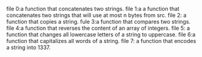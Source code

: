 file 0:a function that concatenates two strings.
file 1:a  a function that concatenates two strings that will use at most n bytes from src.
file 2: a function that copies a string.
fule 3:a function that compares two strings.
file 4:a function that reverses the content of an array of integers.
file 5: a function that changes all lowercase letters of a string to uppercase.
file 6:a function that capitalizes all words of a string.
file 7: a function that encodes a string into 1337.